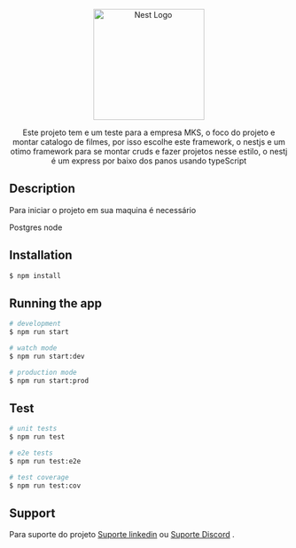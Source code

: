 <p align="center">
  <a href="http://nestjs.com/" target="blank"><img src="https://nestjs.com/img/logo-small.svg" width="200" alt="Nest Logo" /></a>
</p>

[circleci-image]: https://img.shields.io/circleci/build/github/nestjs/nest/master?token=abc123def456
[circleci-url]: https://circleci.com/gh/nestjs/nest

  <p align="center">Este projeto tem e um teste para a empresa MKS, o foco do projeto e montar catalogo de filmes, por isso escolhe este framework, o nestjs e um otimo framework para se montar cruds e fazer projetos nesse estilo, o nestj é um express por baixo dos panos usando typeScript</p>
    <p align="center">

</p>
 

## Description

Para iniciar o projeto em sua maquina é necessário

Postgres
node


## Installation

```bash
$ npm install
```

## Running the app

```bash
# development
$ npm run start

# watch mode
$ npm run start:dev

# production mode
$ npm run start:prod
```

## Test

```bash
# unit tests
$ npm run test

# e2e tests
$ npm run test:e2e

# test coverage
$ npm run test:cov
```

## Support

Para suporte do projeto [Suporte linkedin](https://www.linkedin.com/in/gabrieldevxd/) ou [Suporte Discord](Gabriel?#0001) .

